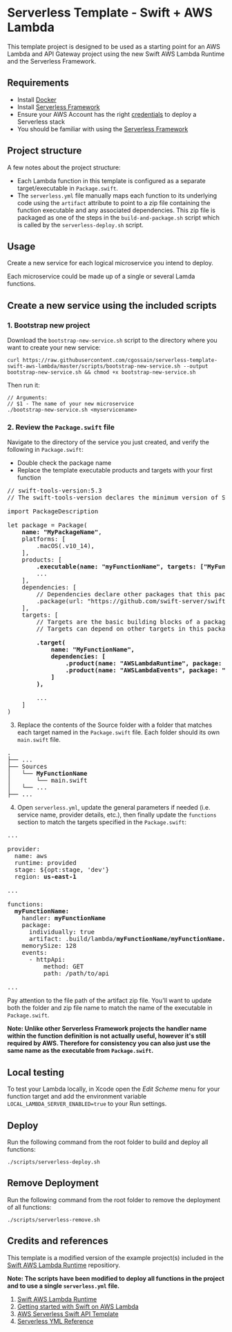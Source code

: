 # Serverless Template - Swift + AWS Lambda

This template project is designed to be used as a starting point for an AWS Lambda and API Gateway project using the new Swift AWS Lambda Runtime and the Serverless Framework.

## Requirements

- Install [Docker](https://docs.docker.com/install/)
- Install [Serverless Framework](https://www.serverless.com/framework/docs/getting-started/)
- Ensure your AWS Account has the right [credentials](https://www.serverless.com/framework/docs/providers/aws/guide/credentials/) to deploy a Serverless stack
- You should be familiar with using the [Serverless Framework](<(https://www.serverless.com/framework/docs/getting-started/)>)

## Project structure

A few notes about the project structure:

- Each Lambda function in this template is configured as a separate target/executable in `Package.swift`.
- The `serverless.yml` file manually maps each function to its underlying code using the `artifact` attribute to point to a zip file containing the function executable and any associated dependencies. This zip file is packaged as one of the steps in the `build-and-package.sh` script which is called by the `serverless-deploy.sh` script.

## Usage

Create a new service for each logical microservice you intend to deploy.

Each microservice could be made up of a single or several Lamda functions.

## Create a new service using the included scripts

### 1. Bootstrap new project

Download the `bootstrap-new-service.sh` script to the directory where you want to create your new service:
```
curl https://raw.githubusercontent.com/cgossain/serverless-template-swift-aws-lambda/master/scripts/bootstrap-new-service.sh --output bootstrap-new-service.sh && chmod +x bootstrap-new-service.sh
```

Then run it:
```
// Arguments:
// $1 - The name of your new microservice
./bootstrap-new-service.sh <myservicename>
```

### 2. Review the `Package.swift` file

Navigate to the directory of the service you just created, and verify the following in `Package.swift`:

- Double check the package name
- Replace the template executable products and targets with your first function

<pre>
// swift-tools-version:5.3
// The swift-tools-version declares the minimum version of Swift required to build this package.

import PackageDescription

let package = Package(
    <b>name: "MyPackageName"</b>,
    platforms: [
        .macOS(.v10_14),
    ],
    products: [
        <b>.executable(name: "myFunctionName", targets: ["MyFunctionName"])</b>,
        ...
    ],
    dependencies: [
        // Dependencies declare other packages that this package depends on.
        .package(url: "https://github.com/swift-server/swift-aws-lambda-runtime.git", .upToNextMajor(from:"0.2.0")),
    ],
    targets: [
        // Targets are the basic building blocks of a package. A target can define a module or a test suite.
        // Targets can depend on other targets in this package, and on products in packages this package depends on.
        <b>
        .target(
            name: "MyFunctionName",
            dependencies: [
                .product(name: "AWSLambdaRuntime", package: "swift-aws-lambda-runtime"),
                .product(name: "AWSLambdaEvents", package: "swift-aws-lambda-runtime"),
            ]
        ),
        </b>
        ...
    ]
)
</pre>

3. Replace the contents of the Source folder with a folder that matches each target named in the `Package.swift` file. Each folder should its own `main.swift` file.

<pre>
.
├── ...
├── Sources
│   └── <b>MyFunctionName</b>
│       └── main.swift
│   └── ...
├── ...
</pre>

4. Open `serverless.yml`, update the general parameters if needed (i.e. service name, provider details, etc.), then finally update the `functions` section to match the targets specified in the `Package.swift`:

<pre>
...

provider:
  name: aws
  runtime: provided
  stage: ${opt:stage, 'dev'}
  region: <b>us-east-1</b>

...

functions:
  <b>myFunctionName:</b>
    handler: <b>myFunctionName</b>
    package:
      individually: true
      artifact: .build/lambda/<b>myFunctionName/myFunctionName.zip</b>
    memorySize: 128
    events:
      - httpApi:
          method: GET
          path: /path/to/api

...
</pre>

Pay attention to the file path of the artifact zip file. You'll want to update both the folder and zip file name to match the name of the executable in `Package.swift`.

**Note: Unlike other Serverless Framework projects the handler name within the function definition is not actually useful, however it's still required by AWS. Therefore for consistency you can also just use the same name as the executable from `Package.swift`.**

## Local testing

To test your Lambda locally, in Xcode open the _Edit Scheme_ menu for your function target and add the environment variable `LOCAL_LAMBDA_SERVER_ENABLED=true` to your Run settings.

## Deploy

Run the following command from the root folder to build and deploy all functions:

```
./scripts/serverless-deploy.sh
```

## Remove Deployment

Run the following command from the root folder to remove the deployment of all functions:

```
./scripts/serverless-remove.sh
```

## Credits and references

This template is a modified version of the example project(s) included in the [Swift AWS Lambda Runtime](https://github.com/swift-server/swift-aws-lambda-runtime) repositiory.

**Note: The scripts have been modified to deploy all functions in the project and to use a single `serverless.yml` file.**

1. [Swift AWS Lambda Runtime](https://github.com/swift-server/swift-aws-lambda-runtime)
2. [Getting started with Swift on AWS Lambda](https://fabianfett.de/getting-started-with-swift-aws-lambda-runtime)
3. [AWS Serverless Swift API Template](https://github.com/swift-sprinter/aws-serverless-swift-api-template)
4. [Serverless YML Reference](https://www.serverless.com/framework/docs/providers/aws/guide/serverless.yml/)
